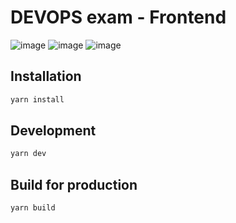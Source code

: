# DEVOPS exam  - Frontend

![image](https://user-images.githubusercontent.com/51080275/154508744-a1183d04-7657-478a-af2f-5fcd40f2d8a9.png)
![image](https://user-images.githubusercontent.com/51080275/154508857-25106846-5295-42ac-a630-60b54710417c.png)
![image](https://user-images.githubusercontent.com/51080275/154512454-928d8ce3-28bc-4471-8081-6c8929d1c566.png)



## Installation

```bash
yarn install
```

## Development

```bash
yarn dev
```

## Build for production

```bash
yarn build
```
